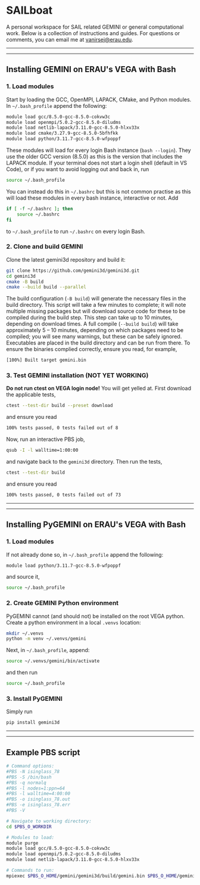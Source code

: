 # SAILboat
A personal workspace for SAIL related GEMINI or general computational work. Below is a collection of instructions and guides. For questions or comments, you can email me at vanirsej@erau.edu.

---
---

## Installing GEMINI on ERAU's VEGA with Bash

### 1. Load modules
Start by loading the GCC, OpenMPI, LAPACK, CMake, and Python modules. In `~/.bash_profile` append the following:
```sh
module load gcc/8.5.0-gcc-8.5.0-cokvw3c
module load openmpi/5.0.2-gcc-8.5.0-diludms
module load netlib-lapack/3.11.0-gcc-8.5.0-hlxv33x
module load cmake/3.27.9-gcc-8.5.0-5bfhfkk
module load python/3.11.7-gcc-8.5.0-wfpoppf
```
These modules will load for every login Bash instance (`bash --login`).
They use the older GCC version (8.5.0) as this is the version that includes the LAPACK module.
If your terminal does not start a login shell (default in VS Code), or if you want to avoid logging out and back in, run
```sh
source ~/.bash_profile
```
You can instead do this in `~/.bashrc` but this is not common practise as this will load these modules in every bash instance, interactive or not. Add
```sh
if [ -f ~/.bashrc ]; then
    source ~/.bashrc
fi
```
to `~/.bash_profile` to run `~/.bashrc` on every login Bash.

### 2. Clone and build GEMINI
Clone the latest gemini3d repository and build it:
```sh
git clone https://github.com/gemini3d/gemini3d.git
cd gemini3d
cmake -B build
cmake --build build --parallel
```
The build configuration (`-B build`) will generate the necessary files in the build directory.
This script will take a few minutes to complete; it will note multiple missing packages but will download source code for these to be compiled during the build step.
This step can take up to 10 minutes, depending on download times.
A full compile (`--build build`) will take approximately 5 – 10 minutes, depending on which packages need to be compiled; you will see many warnings, but these can be safely ignored.
Executables are placed in the build directory and can be run from there.
To ensure the binaries complied correctly, ensure you read, for example,
```sh
[100%] Built target gemini.bin
```

### 3. Test GEMINI installation (**NOT YET WORKING**)
**Do not run ctest on VEGA login node!** You will get yelled at. First download the applicable tests,
```sh
ctest --test-dir build --preset download
```
and ensure you read
```sh
100% tests passed, 0 tests failed out of 8
```
Now, run an interactive PBS job,
```sh
qsub -I -l walltime=1:00:00
```
and navigate back to the `gemini3d` directory. Then run the tests,
```sh
ctest --test-dir build
```
and ensure you read
```sh
100% tests passed, 0 tests failed out of 73
```

---
---

## Installing PyGEMINI on ERAU's VEGA with Bash

### 1. Load modules
If not already done so, in `~/.bash_profile` append the following:
```sh
module load python/3.11.7-gcc-8.5.0-wfpoppf
```
and source it,
```sh
source ~/.bash_profile
```

### 2. Create GEMINI Python environment
PyGEMINI cannot (and should not) be installed on the root VEGA python. Create a python environment in a local `.venvs` location:
```sh
mkdir ~/.venvs
python -m venv ~/.venvs/gemini
```
Next, in `~/.bash_profile`, append:
```sh
source ~/.venvs/gemini/bin/activate
```
and then run
```sh
source ~/.bash_profile
```

### 3. Install PyGEMINI
Simply run
```sh
pip install gemini3d
```

---
---

## Example PBS script
```sh
# Command options:
#PBS -N isinglass_78
#PBS -S /bin/bash
#PBS -q normalq
#PBS -l nodes=1:ppn=64
#PBS -l walltime=4:00:00
#PBS -o isinglass_78.out
#PBS -e isinglass_78.err
#PBS -V

# Navigate to working directory:
cd $PBS_O_WORKDIR

# Modules to load:
module purge
module load gcc/8.5.0-gcc-8.5.0-cokvw3c
module load openmpi/5.0.2-gcc-8.5.0-diludms
module load netlib-lapack/3.11.0-gcc-8.5.0-hlxv33x

# Commands to run:
mpiexec $PBS_O_HOME/gemini/gemini3d/build/gemini.bin $PBS_O_HOME/gemini/sims/isinglass_78
```

